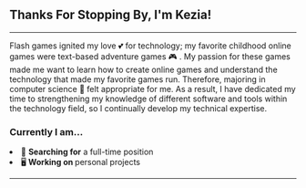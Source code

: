 
<h2> Thanks For Stopping By, I'm Kezia! </h2>

<hr class= "default" >

<p> Flash games ignited my love 💕 for technology; my favorite childhood online games were text-based adventure games 🎮 . My passion for these games made me want to learn how to create online games and understand the technology that made my favorite games run. Therefore, majoring in computer science 🏫 felt appropriate for me. As a result, I have dedicated my time to strengthening my knowledge of different software and tools within the technology field, so I continually develop my technical expertise. </p>

<h3> Currently I am... </h3>

<li> 🔎 <b> Searching for</b> a full-time position </li>

<li> 🖥️ <b> Working on </b> personal projects </li>

<hr class= "default" >




